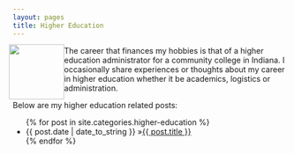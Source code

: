 ```yaml
---
layout: pages
title: Higher Education
---
```


<img
src="http://www.stevencombs.com/images/design/higher-education.svg"
style="
  float: left;
  width: 100px;
  margin-left: -7px;
  margin-top: -3px;
  "
/>

The career that finances my hobbies is that of a higher education administrator for a community college in Indiana. I occasionally share experiences or thoughts about my career in higher education whether it be academics, logistics or administration.

Below are my higher education related posts:

<ul id="blog-posts" class="posts">
{% for post in site.categories.higher-education %}
    <li><span>{{ post.date | date_to_string }} &raquo;</span><a href="{{ post.url }}">{{ post.title }}</a></li>
{% endfor %}
</ul>
